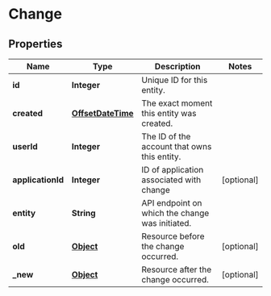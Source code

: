 

# Change


## Properties

Name | Type | Description | Notes
------------ | ------------- | ------------- | -------------
**id** | **Integer** | Unique ID for this entity. | 
**created** | [**OffsetDateTime**](OffsetDateTime.md) | The exact moment this entity was created. | 
**userId** | **Integer** | The ID of the account that owns this entity. | 
**applicationId** | **Integer** | ID of application associated with change |  [optional]
**entity** | **String** | API endpoint on which the change was initiated. | 
**old** | [**Object**](.md) | Resource before the change occurred. |  [optional]
**_new** | [**Object**](.md) | Resource after the change occurred. |  [optional]



